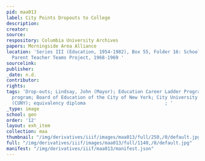 ```yaml
---
pid: maa013
label: City Points Dropouts to College
description:
creator:
source:
respository: Columbia University Archives
papers: Morningside Area Alliance
location: 'Series III (Education, 1954-1982), Box 55, Folder 16: School District 5:
  Parent Teacher Teams Project, 1968-1969 '
sourcelink:
publisher:
_date: n.d.
contributor:
rights:
tags: 'Drop-outs; Lindsay, John (Mayor); Education Career Ladder Program; anti-poverty
  program; Board of Education of the City of New York; City University of New York
  (CUNY); equivalency diploma                             ; '
_type: image
school: gen
order: '12'
layout: exh_item
collection: maa
thumbnail: "/img/derivatives/iiif/images/maa013/full/250,/0/default.jpg"
full: "/img/derivatives/iiif/images/maa013/full/1140,/0/default.jpg"
manifest: "/img/derivatives/iiif/maa013/manifest.json"
---
```

